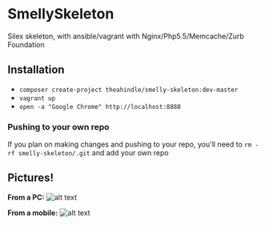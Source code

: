 # SmellySkeleton
Silex skeleton, with ansible/vagrant with Nginx/Php5.5/Memcache/Zurb Foundation

## Installation
* `composer create-project theahindle/smelly-skeleton:dev-master`
* `vagrant up`
* `open -a "Google Chrome" http://localhost:8888`

### Pushing to your own repo
If you plan on making changes and pushing to your repo, you'll need to `rm -rf smelly-skeleton/.git` and add your own repo

## Pictures!
**From a PC:**
![alt text](http://i.imgur.com/UcxtULf.jpg "From a PC")

**From a mobile:**
![alt text](http://i.imgur.com/IHFiDjT.png "From a mobile")
